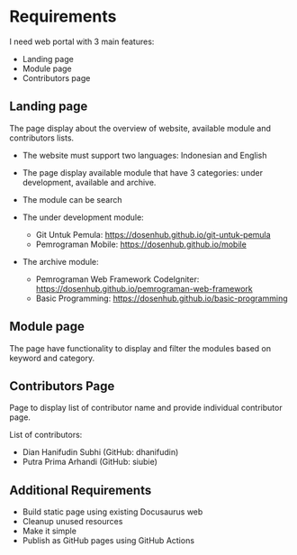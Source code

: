 # Requirements

I need web portal with 3 main features:
- Landing page
- Module page
- Contributors page

## Landing page

The page display about the overview of website, available module and contributors lists.
- The website must support two languages: Indonesian and English
- The page display available module that have 3 categories: under development, available and archive.
- The module can be search
- The under development module: 
    - Git Untuk Pemula: https://dosenhub.github.io/git-untuk-pemula
    - Pemrograman Mobile: https://dosenhub.github.io/mobile

- The archive module:
    - Pemrograman Web Framework CodeIgniter: https://dosenhub.github.io/pemrograman-web-framework
    - Basic Programming: https://dosenhub.github.io/basic-programming

## Module page

The page have functionality to display and filter the modules based on keyword and category.

## Contributors Page
Page to display list of contributor name and provide individual contributor page.

List of contributors:
- Dian Hanifudin Subhi (GitHub: dhanifudin)
- Putra Prima Arhandi (GitHub: siubie)

## Additional Requirements
- Build static page using existing Docusaurus web
- Cleanup unused resources
- Make it simple
- Publish as GitHub pages using GitHub Actions